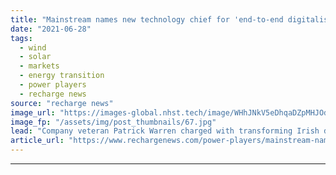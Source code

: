 ```yaml
---
title: "Mainstream names new technology chief for 'end-to-end digitalisation' scale-up strategy"
date: "2021-06-28"
tags: 
  - wind
  - solar
  - markets
  - energy transition
  - power players
  - recharge news
source: "recharge news"
image_url: "https://images-global.nhst.tech/image/WHhJNkV5eDhqaDZpMHJOdjNpYVB2VmZGcjlPaVJOK09SeERFMDRTQ3N0TT0=/nhst/binary/7481f617d595b1f30a971eff4b1f5794"
image_fp: "/assets/img/post_thumbnails/67.jpg"
lead: "Company veteran Patrick Warren charged with transforming Irish developer across procurement, engineering, and IT systems as global ambitions grow"
article_url: "https://www.rechargenews.com/power-players/mainstream-names-new-technology-chief-for-end-to-end-digitalisation-scale-up-strategy/2-1-1031523"
---
```


---
